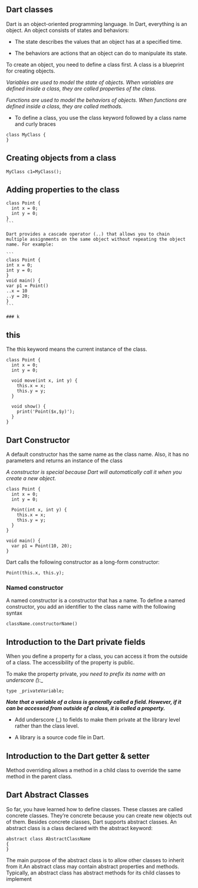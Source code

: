 ## Dart classes

Dart is an object-oriented programming language. In Dart, everything is an object. An object consists of states and behaviors:

- The state describes the values that an object has at a specified time.

- The behaviors are actions that an object can do to manipulate its state.

To create an object, you need to define a class first. A class is a blueprint for creating objects.

_Variables are used to model the state of objects. When variables are defined inside a class, they are called properties of the class._

_Functions are used to model the behaviors of objects. When functions are defined inside a class, they are called methods._

- To define a class, you use the class keyword followed by a class name and curly braces

```
class MyClass {
}
```

## Creating objects from a class

```
MyClass c1=MyClass();

```

## Adding properties to the class

````
class Point {
  int x = 0;
  int y = 0;
}
```

Dart provides a cascade operator (..) that allows you to chain multiple assignments on the same object without repeating the object name. For example:

```
class Point {
int x = 0;
int y = 0;
}
void main() {
var p1 = Point()
..x = 10
..y = 20;
}
```

### k
````

## this

The this keyword means the current instance of the class.

```
class Point {
  int x = 0;
  int y = 0;

  void move(int x, int y) {
    this.x = x;
    this.y = y;
  }

  void show() {
    print('Point($x,$y)');
  }
}
```

## Dart Constructor

A default constructor has the same name as the class name. Also, it has no parameters and returns an instance of the class

_A constructor is special because Dart will automatically call it when you create a new object._

```
class Point {
  int x = 0;
  int y = 0;

  Point(int x, int y) {
    this.x = x;
    this.y = y;
  }
}

void main() {
  var p1 = Point(10, 20);
}
```

Dart calls the following constructor as a long-form constructor:

```
Point(this.x, this.y);
```

### Named constructor

A named constructor is a constructor that has a name. To define a named constructor, you add an identifier to the class name with the following syntax

```
className.constructorName()
```

## Introduction to the Dart private fields

When you define a property for a class, you can access it from the outside of a class. The accessibility of the property is public.

To make the property private, _you need to prefix its name with an underscore (_):\_

```
type _privateVariable;
```

_**Note that a variable of a class is generally called a field. However, if it can be accessed from outside of a class, it is called a property.**_

- Add underscore (\_) to fields to make them private at the library level rather than the class level.

- A library is a source code file in Dart.

## Introduction to the Dart getter & setter

Method overriding allows a method in a child class to override the same method in the parent class.

## Dart Abstract Classes

So far, you have learned how to define classes. These classes are called concrete classes. They’re concrete because you can create new objects out of them. Besides concrete classes, Dart supports abstract classes. An abstract class is a class declared with the abstract keyword:

```
abstract class AbstractClassName
{
}
```

The main purpose of the abstract class is to allow other classes to inherit from it.An abstract class may contain abstract properties and methods. Typically, an abstract class has abstract methods for its child classes to implement
